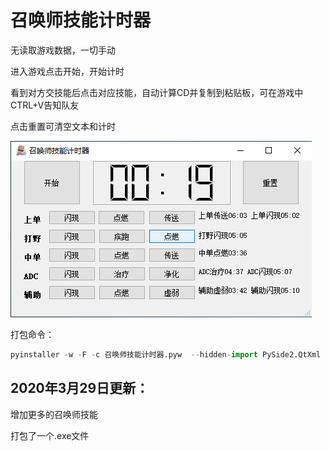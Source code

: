 # 召唤师技能计时器
无读取游戏数据，一切手动

进入游戏点击开始，开始计时

看到对方交技能后点击对应技能，自动计算CD并复制到粘贴板，可在游戏中CTRL+V告知队友

点击重置可清空文本和计时

![Instructions](img.png?raw=true)

打包命令：
```python
pyinstaller -w -F -c 召唤师技能计时器.pyw  --hidden-import PySide2.QtXml
```

## 2020年3月29日更新：
增加更多的召唤师技能

打包了一个.exe文件